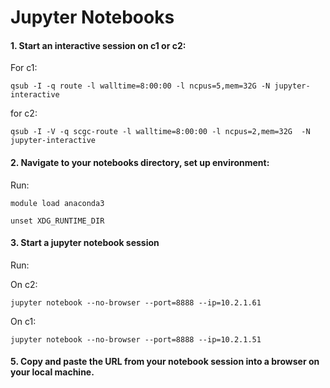 # Jupyter Notebooks

#### 1. Start an interactive session on c1 or c2:

For c1:

```text
qsub -I -q route -l walltime=8:00:00 -l ncpus=5,mem=32G -N jupyter-interactive
```

for c2:

```text
qsub -I -V -q scgc-route -l walltime=8:00:00 -l ncpus=2,mem=32G  -N jupyter-interactive
```

#### 2. Navigate to your notebooks directory, set up environment:

Run:

```text
module load anaconda3

unset XDG_RUNTIME_DIR
```

#### 3. Start a jupyter notebook session

Run:

On c2:

```text
jupyter notebook --no-browser --port=8888 --ip=10.2.1.61
```

On c1:

```text
jupyter notebook --no-browser --port=8888 --ip=10.2.1.51
```

#### 5. Copy and paste the URL from your notebook session into a browser on your local machine.

